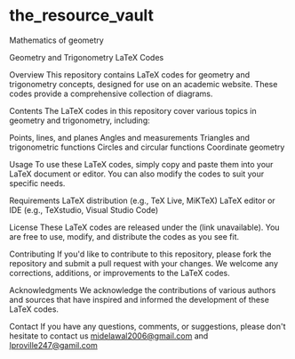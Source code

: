 # the_resource_vault
Mathematics of geometry

Geometry and Trigonometry LaTeX Codes

Overview
This repository contains LaTeX codes for geometry and trigonometry concepts, designed for use on an academic website. These codes provide a comprehensive collection of diagrams.

Contents
The LaTeX codes in this repository cover various topics in geometry and trigonometry, including:

Points, lines, and planes
Angles and measurements
Triangles and trigonometric functions
Circles and circular functions
Coordinate geometry

Usage
To use these LaTeX codes, simply copy and paste them into your LaTeX document or editor. You can also modify the codes to suit your specific needs.

Requirements
LaTeX distribution (e.g., TeX Live, MiKTeX)
LaTeX editor or IDE (e.g., TeXstudio, Visual Studio Code)

License
These LaTeX codes are released under the (link unavailable). You are free to use, modify, and distribute the codes as you see fit.

Contributing
If you'd like to contribute to this repository, please fork the repository and submit a pull request with your changes. We welcome any corrections, additions, or improvements to the LaTeX codes.

Acknowledgments
We acknowledge the contributions of various authors and sources that have inspired and informed the development of these LaTeX codes.

Contact
If you have any questions, comments, or suggestions, please don't hesitate to contact us midelawal2006@gmail.com and
Iproville247@gamil.com
